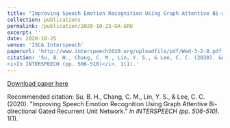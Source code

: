 ```yaml
---
title: "Improving Speech Emotion Recognition Using Graph Attentive Bi-directional Gated Recurrent Unit Network"
collection: publications
permalink: /publication/2020-10-25-GA-GRU
excerpt: ''
date: 2020-10-25
venue: 'ISCA Interspeech'
paperurl: 'http://www.interspeech2020.org/uploadfile/pdf/Wed-3-2-8.pdf'
citation: 'Su, B. H., Chang, C. M., Lin, Y. S., & Lee, C. C. (2020). &quot;Improving Speech Emotion Recognition Using Graph Attentive Bi-directional Gated Recurrent Unit Network.&quot; 
<i>In INTERSPEECH (pp. 506-510)</i>. 1(1).'
---
```


<!-- description -->

[Download paper here](http://www.interspeech2020.org/uploadfile/pdf/Wed-3-2-8.pdf)

Recommended citation: Su, B. H., Chang, C. M., Lin, Y. S., & Lee, C. C. (2020). "Improving Speech Emotion Recognition Using Graph Attentive Bi-directional Gated Recurrent Unit Network." <i>In INTERSPEECH (pp. 506-510)</i>. 1(1).
